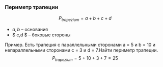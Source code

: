### Периметр трапеции
$$P_{trapezium}=a+b+c+d$$
- $a, b$ – основания
- $ c,d $ – боковые стороны

Пример. Есть трапеция с параллельными сторонами a = 5 и b = 10 и непараллельными сторонами c = 3 и d = 7.Найти периметр трапеции.
$$P_{trapezium}=5+10+3+7=25$$